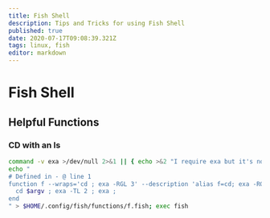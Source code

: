 ```yaml
---
title: Fish Shell
description: Tips and Tricks for using Fish Shell
published: true
date: 2020-07-17T09:08:39.321Z
tags: linux, fish
editor: markdown
---
```


# Fish Shell

## Helpful Functions

### CD with an ls

```bash
command -v exa >/dev/null 2>&1 || { echo >&2 "I require exa but it's not installed, install with cargo install exa.  Aborting."; exit 1; }
echo "
# Defined in - @ line 1
function f --wraps='cd ; exa -RGL 3' --description 'alias f=cd; exa -RGL 3'
  cd $argv ; exa -TL 2 ; exa ;
end
" > $HOME/.config/fish/functions/f.fish; exec fish

```